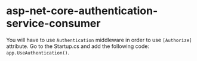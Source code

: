 # asp-net-core-authentication-service-consumer

You will have to use `Authentication` middleware in order to use `[Authorize]` attribute. Go to the Startup.cs and add the following code: `app.UseAuthentication()`.